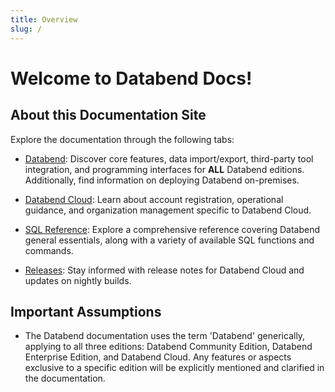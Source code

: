 ```yaml
---
title: Overview
slug: /
---
```


# Welcome to Databend Docs! 

## About this Documentation Site

Explore the documentation through the following tabs:

- [Databend](/doc): Discover core features, data import/export, third-party tool integration, and programming interfaces for **ALL** Databend editions. Additionally, find information on deploying Databend on-premises.

- [Databend Cloud](/tutorials): Learn about account registration, operational guidance, and organization management specific to Databend Cloud.

- [SQL Reference](/sql): Explore a comprehensive reference covering Databend general essentials, along with a variety of available SQL functions and commands.

- [Releases](/release-notes): Stay informed with release notes for Databend Cloud and updates on nightly builds.

## Important Assumptions

- The Databend documentation uses the term 'Databend' generically, applying to all three editions: Databend Community Edition, Databend Enterprise Edition, and Databend Cloud. Any features or aspects exclusive to a specific edition will be explicitly mentioned and clarified in the documentation.